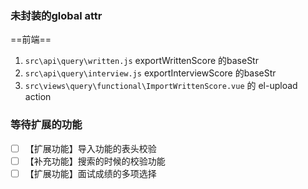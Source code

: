 
### 未封装的global attr

==前端==

1. `src\api\query\written.js` exportWrittenScore 的baseStr
2. `src\api\query\interview.js` exportInterviewScore 的baseStr
3. `src\views\query\functional\ImportWrittenScore.vue` 的 el-upload action


### 等待扩展的功能

- [ ] 【扩展功能】导入功能的表头校验
- [ ] 【补充功能】搜索的时候的校验功能
- [ ] 【扩展功能】面试成绩的多项选择

